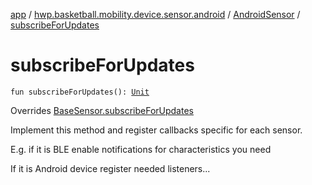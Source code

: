 [app](../../index.md) / [hwp.basketball.mobility.device.sensor.android](../index.md) / [AndroidSensor](index.md) / [subscribeForUpdates](.)

# subscribeForUpdates

`fun subscribeForUpdates(): `[`Unit`](https://kotlinlang.org/api/latest/jvm/stdlib/kotlin/-unit/index.html)

Overrides [BaseSensor.subscribeForUpdates](../../hwp.basketball.mobility.device.sensor/-base-sensor/subscribe-for-updates.md)

Implement this method and register callbacks specific for each sensor.

E.g. if it is BLE enable notifications for characteristics you need

If it is Android device register needed listeners...

